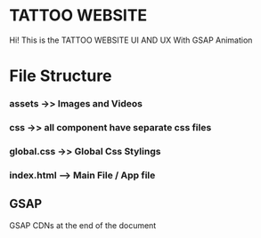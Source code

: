 # TATTOO WEBSITE

Hi! This is the TATTOO WEBSITE UI AND UX With GSAP Animation


# File Structure

### assets ->> Images and Videos
### css ->> all component have separate css files
### global.css ->> Global Css Stylings
### index.html --> Main File / App file

## GSAP

GSAP CDNs at the end of the document

##  

